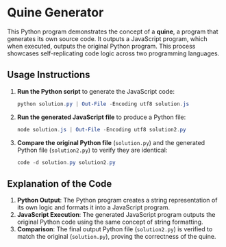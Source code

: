 # Quine Generator

This Python program demonstrates the concept of a **quine**, a program that generates its own source code. It outputs a JavaScript program, which when executed, outputs the original Python program. This process showcases self-replicating code logic across two programming languages.

## Usage Instructions

1. **Run the Python script** to generate the JavaScript code:

   ```powershell
   python solution.py | Out-File -Encoding utf8 solution.js
   ```

2. **Run the generated JavaScript file** to produce a Python file:

   ```powershell
   node solution.js | Out-File -Encoding utf8 solution2.py
   ```

3. **Compare the original Python file** (`solution.py`) and the generated Python file (`solution2.py`) to verify they are identical:
   ```powershell
   code -d solution.py solution2.py
   ```

## Explanation of the Code

1. **Python Output**: The Python program creates a string representation of its own logic and formats it into a JavaScript program.
2. **JavaScript Execution**: The generated JavaScript program outputs the original Python code using the same concept of string formatting.
3. **Comparison**: The final output Python file (`solution2.py`) is verified to match the original (`solution.py`), proving the correctness of the quine.
